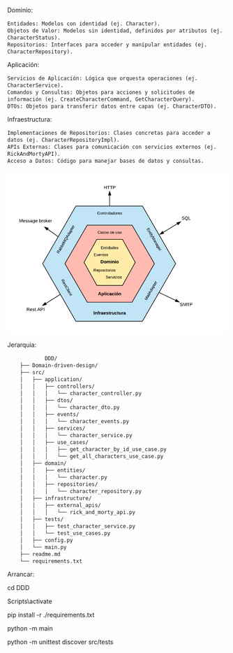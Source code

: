 Dominio:

    Entidades: Modelos con identidad (ej. Character).
    Objetos de Valor: Modelos sin identidad, definidos por atributos (ej. CharacterStatus).
    Repositorios: Interfaces para acceder y manipular entidades (ej. CharacterRepository).

Aplicación:

    Servicios de Aplicación: Lógica que orquesta operaciones (ej. CharacterService).
    Comandos y Consultas: Objetos para acciones y solicitudes de información (ej. CreateCharacterCommand, GetCharacterQuery).
    DTOs: Objetos para transferir datos entre capas (ej. CharacterDTO).

Infraestructura:

    Implementaciones de Repositorios: Clases concretas para acceder a datos (ej. CharacterRepositoryImpl).
    APIs Externas: Clases para comunicación con servicios externos (ej. RickAndMortyAPI).
    Acceso a Datos: Código para manejar bases de datos y consultas.

![Alt text](assets/1_yR4C1B-YfMh5zqpbHzTyag.png)

Jerarquia:

                DDD/
        ├── Domain-driven-design/
        ├── src/
        │   ├── application/
        │   │   ├── controllers/
        │   │   │   └── character_controller.py
        │   │   ├── dtos/
        │   │   │   └── character_dto.py
        │   │   ├── events/
        │   │   │   └── character_events.py
        │   │   ├── services/
        │   │   │   └── character_service.py
        │   │   ├── use_cases/
        │   │   │   ├── get_character_by_id_use_case.py
        │   │   │   └── get_all_characters_use_case.py
        │   ├── domain/
        │   │   ├── entities/
        │   │   │   └── character.py
        │   │   ├── repositories/
        │   │   │   └── character_repository.py
        │   ├── infrastructure/
        │   │   ├── external_apis/
        │   │   │   └── rick_and_morty_api.py
        │   ├── tests/
        │   │   ├── test_character_service.py
        │   │   └── test_use_cases.py
        │   ├── config.py
        │   └── main.py
        ├── readme.md
        └── requirements.txt

Arrancar:

cd DDD

Scripts\activate

pip install -r ./requirements.txt

python -m main

python -m unittest discover src/tests